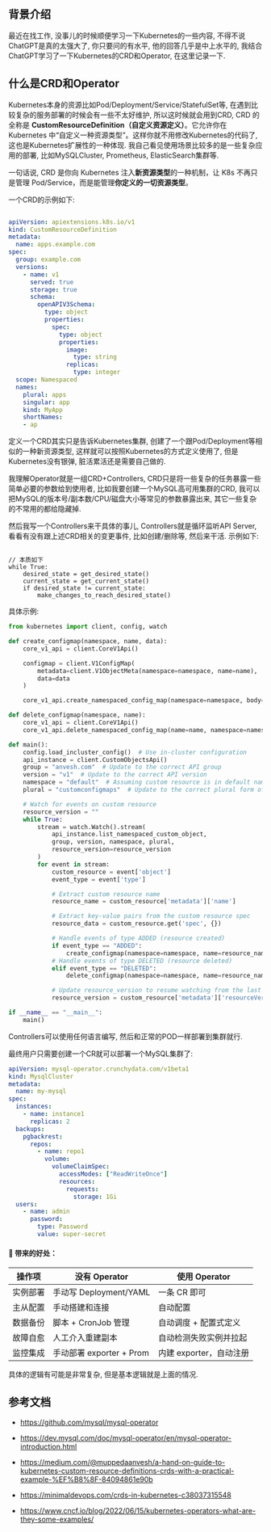 ## 背景介绍



最近在找工作, 没事儿的时候顺便学习一下Kubernetes的一些内容, 不得不说ChatGPT是真的太强大了, 你只要问的有水平, 他的回答几乎是中上水平的, 我结合ChatGPT学习了一下Kubernetes的CRD和Operator, 在这里记录一下.



## 什么是CRD和Operator



Kubernetes本身的资源比如Pod/Deployment/Service/StatefulSet等, 在遇到比较复杂的服务部署的时候会有一些不太好维护, 所以这时候就会用到CRD, CRD 的全称是 **CustomResourceDefinition（自定义资源定义）**。它允许你在 Kubernetes 中“自定义一种资源类型”。这样你就不用修改Kubernetes的代码了, 这也是Kubernetes扩展性的一种体现. 我自己看见使用场景比较多的是一些复杂应用的部署, 比如MySQLCluster, Prometheus, ElasticSearch集群等.



一句话说, CRD 是你向 Kubernetes 注入**新资源类型**的一种机制，让 K8s 不再只是管理 Pod/Service，而是能管理**你定义的一切资源类型**。



一个CRD的示例如下:



```yaml

apiVersion: apiextensions.k8s.io/v1
kind: CustomResourceDefinition
metadata:
  name: apps.example.com
spec:
  group: example.com
  versions:
    - name: v1
      served: true
      storage: true
      schema:
        openAPIV3Schema:
          type: object
          properties:
            spec:
              type: object
              properties:
                image:
                  type: string
                replicas:
                  type: integer
  scope: Namespaced
  names:
    plural: apps
    singular: app
    kind: MyApp
    shortNames:
    - ap


```



定义一个CRD其实只是告诉Kubernetes集群, 创建了一个跟Pod/Deployment等相似的一种新资源类型, 这样就可以按照Kubernetes的方式定义使用了, 但是Kubernetes没有银弹, 脏活累活还是需要自己做的.



我理解Operator就是一组CRD+Controllers, CRD只是将一些复杂的任务暴露一些简单必要的参数给到使用者, 比如我要创建一个MySQL高可用集群的CRD, 我可以把MySQL的版本号/副本数/CPU/磁盘大小等常见的参数暴露出来, 其它一些复杂的不常用的都给隐藏掉.



然后我写一个Controllers来干具体的事儿, Controllers就是循环监听API Server, 看看有没有跟上述CRD相关的变更事件, 比如创建/删除等, 然后来干活. 示例如下:



```

// 本质如下
while True:
    desired_state = get_desired_state()
    current_state = get_current_state()
    if desired_state != current_state:
        make_changes_to_reach_desired_state()
```



具体示例:



```python
from kubernetes import client, config, watch

def create_configmap(namespace, name, data):
    core_v1_api = client.CoreV1Api()

    configmap = client.V1ConfigMap(
        metadata=client.V1ObjectMeta(namespace=namespace, name=name),
        data=data
    )

    core_v1_api.create_namespaced_config_map(namespace=namespace, body=configmap)

def delete_configmap(namespace, name):
    core_v1_api = client.CoreV1Api()
    core_v1_api.delete_namespaced_config_map(name=name, namespace=namespace)

def main():
    config.load_incluster_config()  # Use in-cluster configuration
    api_instance = client.CustomObjectsApi()
    group = "anvesh.com"  # Update to the correct API group
    version = "v1"  # Update to the correct API version
    namespace = "default"  # Assuming custom resource is in default namespace
    plural = "customconfigmaps"  # Update to the correct plural form of your custom resource

    # Watch for events on custom resource
    resource_version = ""
    while True:
        stream = watch.Watch().stream(
            api_instance.list_namespaced_custom_object,
            group, version, namespace, plural,
            resource_version=resource_version
        )
        for event in stream:
            custom_resource = event['object']
            event_type = event['type']

            # Extract custom resource name
            resource_name = custom_resource['metadata']['name']

            # Extract key-value pairs from the custom resource spec
            resource_data = custom_resource.get('spec', {})

            # Handle events of type ADDED (resource created)
            if event_type == "ADDED":
                create_configmap(namespace=namespace, name=resource_name, data=resource_data)
            # Handle events of type DELETED (resource deleted)
            elif event_type == "DELETED":
                delete_configmap(namespace=namespace, name=resource_name)

            # Update resource_version to resume watching from the last event
            resource_version = custom_resource['metadata']['resourceVersion']

if __name__ == "__main__":
    main()
```



Controllers可以使用任何语言编写, 然后和正常的POD一样部署到集群就行.



最终用户只需要创建一个CR就可以部署一个MySQL集群了:



```yaml
apiVersion: mysql-operator.crunchydata.com/v1beta1
kind: MysqlCluster
metadata:
  name: my-mysql
spec:
  instances:
    - name: instance1
      replicas: 2
  backups:
    pgbackrest:
      repos:
        - name: repo1
          volume:
            volumeClaimSpec:
              accessModes: ["ReadWriteOnce"]
              resources:
                requests:
                  storage: 1Gi
  users:
    - name: admin
      password:
        type: Password
        value: super-secret

```





#### 🚀 带来的好处：

| 操作项   | 没有 Operator            | 使用 Operator           |
| -------- | ------------------------ | ----------------------- |
| 实例部署 | 手动写 Deployment/YAML   | 一条 CR 即可            |
| 主从配置 | 手动搭建和连接           | 自动配置                |
| 数据备份 | 脚本 + CronJob 管理      | 自动调度 + 配置式定义   |
| 故障自愈 | 人工介入重建副本         | 自动检测失败实例并拉起  |
| 监控集成 | 手动部署 exporter + Prom | 内建 exporter，自动注册 |





具体的逻辑有可能是非常复杂, 但是基本逻辑就是上面的情况.



## 参考文档

* https://github.com/mysql/mysql-operator

* https://dev.mysql.com/doc/mysql-operator/en/mysql-operator-introduction.html

* https://medium.com/@muppedaanvesh/a-hand-on-guide-to-kubernetes-custom-resource-definitions-crds-with-a-practical-example-%EF%B8%8F-84094861e90b

* https://minimaldevops.com/crds-in-kubernetes-c38037315548

* https://www.cncf.io/blog/2022/06/15/kubernetes-operators-what-are-they-some-examples/
  
